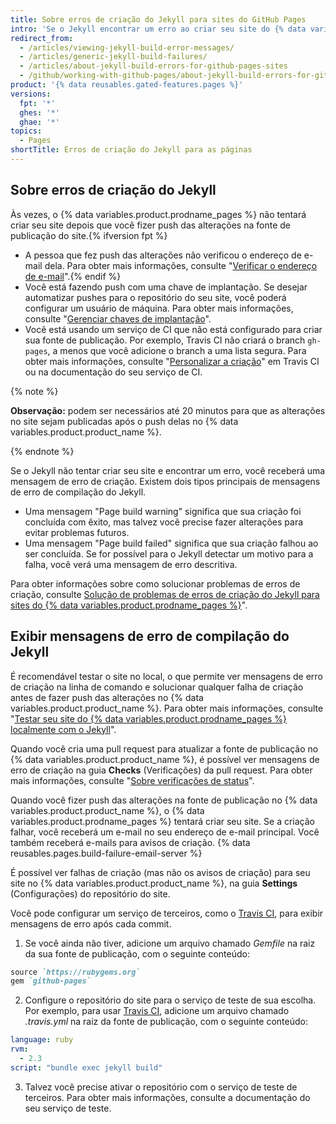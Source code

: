 ```yaml
---
title: Sobre erros de criação do Jekyll para sites do GitHub Pages
intro: 'Se o Jekyll encontrar um erro ao criar seu site do {% data variables.product.prodname_pages %} localmente ou no {% data variables.product.product_name %}, você receberá uma mensagem de erro com mais informações.'
redirect_from:
  - /articles/viewing-jekyll-build-error-messages/
  - /articles/generic-jekyll-build-failures/
  - /articles/about-jekyll-build-errors-for-github-pages-sites
  - /github/working-with-github-pages/about-jekyll-build-errors-for-github-pages-sites
product: '{% data reusables.gated-features.pages %}'
versions:
  fpt: '*'
  ghes: '*'
  ghae: '*'
topics:
  - Pages
shortTitle: Erros de criação do Jekyll para as páginas
---
```


## Sobre erros de criação do Jekyll

Às vezes, o {% data variables.product.prodname_pages %} não tentará criar seu site depois que você fizer push das alterações na fonte de publicação do site.{% ifversion fpt %}
- A pessoa que fez push das alterações não verificou o endereço de e-mail dela. Para obter mais informações, consulte "[Verificar o endereço de e-mail](/articles/verifying-your-email-address)".{% endif %}
- Você está fazendo push com uma chave de implantação. Se desejar automatizar pushes para o repositório do seu site, você poderá configurar um usuário de máquina. Para obter mais informações, consulte "[Gerenciar chaves de implantação](/developers/overview/managing-deploy-keys#machine-users)".
- Você está usando um serviço de CI que não está configurado para criar sua fonte de publicação. Por exemplo, Travis CI não criará o branch `gh-pages`, a menos que você adicione o branch a uma lista segura. Para obter mais informações, consulte "[Personalizar a criação](https://docs.travis-ci.com/user/customizing-the-build/#safelisting-or-blocklisting-branches)" em Travis CI ou na documentação do seu serviço de CI.

{% note %}

**Observação:** podem ser necessários até 20 minutos para que as alterações no site sejam publicadas após o push delas no {% data variables.product.product_name %}.

{% endnote %}

Se o Jekyll não tentar criar seu site e encontrar um erro, você receberá uma mensagem de erro de criação. Existem dois tipos principais de mensagens de erro de compilação do Jekyll.
- Uma mensagem "Page build warning" significa que sua criação foi concluída com êxito, mas talvez você precise fazer alterações para evitar problemas futuros.
- Uma mensagem "Page build failed" significa que sua criação falhou ao ser concluída. Se for possível para o Jekyll detectar um motivo para a falha, você verá uma mensagem de erro descritiva.

Para obter informações sobre como solucionar problemas de erros de criação, consulte [Solução de problemas de erros de criação do Jekyll para sites do {% data variables.product.prodname_pages %}](/articles/troubleshooting-jekyll-build-errors-for-github-pages-sites)".

## Exibir mensagens de erro de compilação do Jekyll

É recomendável testar o site no local, o que permite ver mensagens de erro de criação na linha de comando e solucionar qualquer falha de criação antes de fazer push das alterações no {% data variables.product.product_name %}. Para obter mais informações, consulte "[Testar seu site do {% data variables.product.prodname_pages %} localmente com o Jekyll](/articles/testing-your-github-pages-site-locally-with-jekyll)".

Quando você cria uma pull request para atualizar a fonte de publicação no {% data variables.product.product_name %}, é possível ver mensagens de erro de criação na guia **Checks** (Verificações) da pull request. Para obter mais informações, consulte "[Sobre verificações de status](/articles/about-status-checks)".

Quando você fizer push das alterações na fonte de publicação no {% data variables.product.product_name %}, o {% data variables.product.prodname_pages %} tentará criar seu site. Se a criação falhar, você receberá um e-mail no seu endereço de e-mail principal. Você também receberá e-mails para avisos de criação. {% data reusables.pages.build-failure-email-server %}

É possível ver falhas de criação (mas não os avisos de criação) para seu site no {% data variables.product.product_name %}, na guia **Settings** (Configurações) do repositório do site.

Você pode configurar um serviço de terceiros, como o [Travis CI](https://travis-ci.org/), para exibir mensagens de erro após cada commit.

1. Se você ainda não tiver, adicione um arquivo chamado _Gemfile_ na raiz da sua fonte de publicação, com o seguinte conteúdo:
  ```ruby
  source `https://rubygems.org`
  gem `github-pages`
  ```

2. Configure o repositório do site para o serviço de teste de sua escolha. Por exemplo, para usar [Travis CI](https://travis-ci.org/), adicione um arquivo chamado _.travis.yml_ na raiz da fonte de publicação, com o seguinte conteúdo:
  ```yaml
  language: ruby
  rvm:
    - 2.3
  script: "bundle exec jekyll build"
  ```
3. Talvez você precise ativar o repositório com o serviço de teste de terceiros. Para obter mais informações, consulte a documentação do seu serviço de teste.
